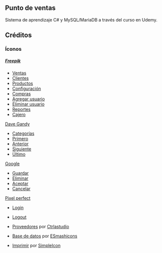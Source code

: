 ## Punto de ventas

Sistema de aprendizaje C# y MySQL/MariaDB a través del curso en Udemy.

## Créditos

### Íconos

##### [Freepik](https://www.flaticon.es/autores/freepik)

 - [Ventas](https://www.flaticon.es/icono-gratis/maquina-registradora_80954)
 - [Clientes](https://www.flaticon.es/icono-gratis/usuarios-multiples-en-silueta_33308)
 - [Productos](https://www.flaticon.es/icono-gratis/capital_409153)
 - [Configuración](https://www.flaticon.es/icono-gratis/engranaje_128)
 - [Compras](https://www.flaticon.es/icono-gratis/cesta-de-la-compra-de-diseno-a-cuadros_34627)
 - [Agregar usuario](https://www.flaticon.es/icono-gratis/nuevo-usuario_72648)
 - [Eliminar usuario](https://www.flaticon.es/icono-gratis/borrar-usuario_72830)
 - [Reportes](https://www.flaticon.es/icono-gratis/grafico-de-lineas_1170651)
 - [Cajero](https://www.flaticon.es/icono-gratis/empleado_631050)


[Dave Gandy](https://www.flaticon.es/autores/dave-gandy)
 - [Categorías](https://www.flaticon.es/icono-gratis/etiqueta-forma-negra_25679)
 - [Primero](https://www.flaticon.es/icono-gratis/galon-izquierdo-doble_25257)
 - [Anterior](https://www.flaticon.es/icono-gratis/ngulo-que-apunta-a-la-izquierda_25322)
 - [Siguiente](https://www.flaticon.es/icono-gratis/ngulo-de-flecha-que-apunta-hacia-la-derecha_25638)
 - [Último](https://www.flaticon.es/icono-gratis/ngulo-doble-que-apunta-a-la-derecha_25358)


[Google](https://www.flaticon.es/autores/google)
 - [Guardar](https://www.flaticon.es/icono-gratis/boton-guardar_60959)
 - [Eliminar](https://www.flaticon.es/icono-gratis/cubo-de-basura-boton-borrar_60761)
 - [Aceptar](https://www.flaticon.es/icono-gratis/comprobar-simbolo_60731)
 - [Cancelar](https://www.flaticon.es/icono-gratis/boton-cancelar_60578)


[Pixel perfect](https://www.flaticon.es/autores/pixel-perfect)
 - [Login](https://www.flaticon.es/icono-gratis/login_494923)
 - [Logout](https://www.flaticon.es/icono-gratis/login_494925)



- [Proveedores](https://www.flaticon.es/icono-gratis/camion-de-carga_71222) por [Ctrlastudio ](https://www.flaticon.es/autores/ctrlastudio)
- [Base de datos]() por [ESmashicons](https://www.flaticon.es/autores/smashicons])
- [Imprimir](https://www.flaticon.es/icono-gratis/impresora_34091) por [SimpleIcon](https://www.flaticon.es/autores/simpleicon)
